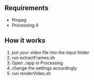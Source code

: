 ## Requirements
- ffmpeg
- Processing 4


## How it works
1. put your video file into the input folder
2. run extractFrames.sh
3. Open ./app in Processing 
4. change the settings accordingly
5. run renderVideo.sh